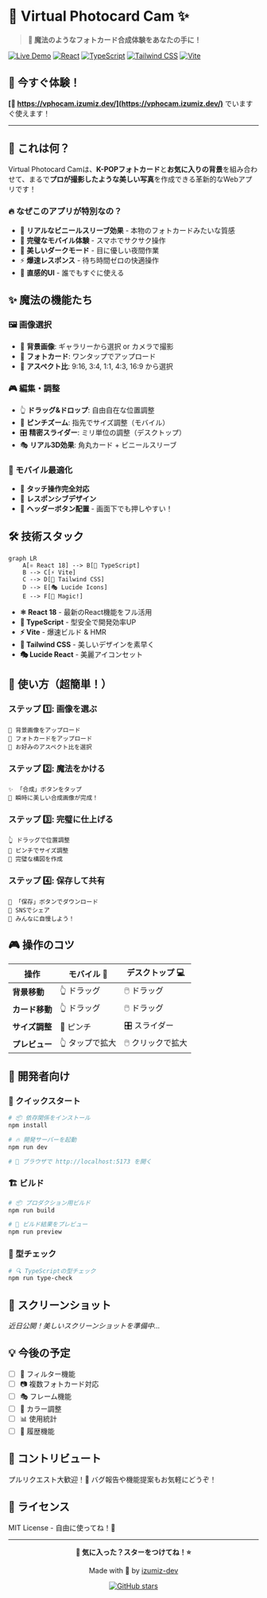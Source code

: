 # 🌟 Virtual Photocard Cam ✨

> **🎯 魔法のようなフォトカード合成体験をあなたの手に！**

[![Live Demo](https://img.shields.io/badge/🌐_Live_Demo-vphocam.izumiz.dev-FF6B9D?style=for-the-badge&logo=vercel)](https://vphocam.izumiz.dev/)
[![React](https://img.shields.io/badge/React-18-61DAFB?style=flat-square&logo=react)](https://reactjs.org/)
[![TypeScript](https://img.shields.io/badge/TypeScript-5-3178C6?style=flat-square&logo=typescript)](https://www.typescriptlang.org/)
[![Tailwind CSS](https://img.shields.io/badge/Tailwind_CSS-3-06B6D4?style=flat-square&logo=tailwindcss)](https://tailwindcss.com/)
[![Vite](https://img.shields.io/badge/Vite-5-646CFF?style=flat-square&logo=vite)](https://vitejs.dev/)

## 🚀 今すぐ体験！

**[🌈 https://vphocam.izumiz.dev/](https://vphocam.izumiz.dev/)** でいますぐ使えます！

---

## 🎨 これは何？

Virtual Photocard Camは、**K-POPフォトカード**と**お気に入りの背景**を組み合わせて、まるで**プロが撮影したような美しい写真**を作成できる革新的なWebアプリです！

### 🔥 なぜこのアプリが特別なの？

- 🎪 **リアルなビニールスリーブ効果** - 本物のフォトカードみたいな質感
- 📱 **完璧なモバイル体験** - スマホでサクサク操作
- 🌙 **美しいダークモード** - 目に優しい夜間作業
- ⚡ **爆速レスポンス** - 待ち時間ゼロの快適操作
- 🎯 **直感的UI** - 誰でもすぐに使える

## ✨ 魔法の機能たち

### 🖼️ 画像選択
- 📸 **背景画像**: ギャラリーから選択 or カメラで撮影
- 🎴 **フォトカード**: ワンタップでアップロード
- 📐 **アスペクト比**: 9:16, 3:4, 1:1, 4:3, 16:9 から選択

### 🎮 編集・調整
- 👆 **ドラッグ&ドロップ**: 自由自在な位置調整
- 🤏 **ピンチズーム**: 指先でサイズ調整（モバイル）
- 🎛️ **精密スライダー**: ミリ単位の調整（デスクトップ）
- 🎭 **リアル3D効果**: 角丸カード + ビニールスリーブ

### 📱 モバイル最適化
- 📲 **タッチ操作完全対応**
- 🔄 **レスポンシブデザイン**
- 🎯 **ヘッダーボタン配置** - 画面下でも押しやすい！

## 🛠️ 技術スタック

```mermaid
graph LR
    A[⚛️ React 18] --> B[📝 TypeScript]
    B --> C[⚡ Vite]
    C --> D[🎨 Tailwind CSS]
    D --> E[🎭 Lucide Icons]
    E --> F[🌟 Magic!]
```

- **⚛️ React 18** - 最新のReact機能をフル活用
- **📝 TypeScript** - 型安全で開発効率UP
- **⚡ Vite** - 爆速ビルド & HMR
- **🎨 Tailwind CSS** - 美しいデザインを素早く
- **🎭 Lucide React** - 美麗アイコンセット

## 🎯 使い方（超簡単！）

### ステップ 1️⃣: 画像を選ぶ
```
📸 背景画像をアップロード
🎴 フォトカードをアップロード
📐 お好みのアスペクト比を選択
```

### ステップ 2️⃣: 魔法をかける
```
✨ 「合成」ボタンをタップ
🎪 瞬時に美しい合成画像が完成！
```

### ステップ 3️⃣: 完璧に仕上げる
```
👆 ドラッグで位置調整
🤏 ピンチでサイズ調整
🎯 完璧な構図を作成
```

### ステップ 4️⃣: 保存して共有
```
💾 「保存」ボタンでダウンロード
📱 SNSでシェア
🎉 みんなに自慢しよう！
```

## 🎮 操作のコツ

| 操作 | モバイル 📱 | デスクトップ 💻 |
|------|-------------|-----------------|
| **背景移動** | 👆 ドラッグ | 🖱️ ドラッグ |
| **カード移動** | 👆 ドラッグ | 🖱️ ドラッグ |
| **サイズ調整** | 🤏 ピンチ | 🎛️ スライダー |
| **プレビュー** | 👆 タップで拡大 | 🖱️ クリックで拡大 |

## 🔧 開発者向け

### 🚀 クイックスタート
```bash
# 📦 依存関係をインストール
npm install

# 🔥 開発サーバーを起動
npm run dev

# 🌟 ブラウザで http://localhost:5173 を開く
```

### 🏗️ ビルド
```bash
# 📦 プロダクション用ビルド
npm run build

# 👀 ビルド結果をプレビュー
npm run preview
```

### 🧪 型チェック
```bash
# 🔍 TypeScriptの型チェック
npm run type-check
```

## 🌟 スクリーンショット

*近日公開！美しいスクリーンショットを準備中...*

## 💡 今後の予定

- [ ] 🎨 フィルター機能
- [ ] 📷 複数フォトカード対応
- [ ] 🎭 フレーム機能
- [ ] 🌈 カラー調整
- [ ] 📊 使用統計
- [ ] 🔄 履歴機能

## 🤝 コントリビュート

プルリクエスト大歓迎！🎉 バグ報告や機能提案もお気軽にどうぞ！

## 📄 ライセンス

MIT License - 自由に使ってね！💖

---

<div align="center">

**🌟 気に入った？スターをつけてね！⭐**

Made with 💖 by [izumiz-dev](https://github.com/izumiz-dev)

[![GitHub stars](https://img.shields.io/github/stars/izumiz-dev/virtual-photocard-cam?style=social)](https://github.com/izumiz-dev/virtual-photocard-cam)

</div>